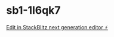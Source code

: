 # sb1-1l6qk7

[Edit in StackBlitz next generation editor ⚡️](https://stackblitz.com/~/github.com/midqc/sb1-1l6qk7)